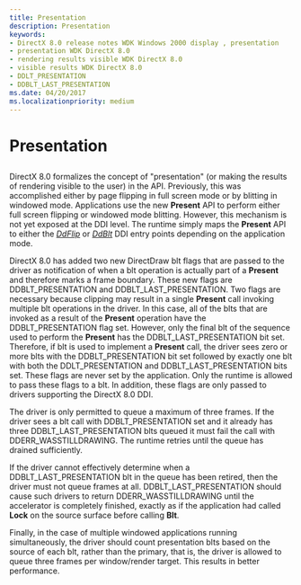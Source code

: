 ```yaml
---
title: Presentation
description: Presentation
keywords:
- DirectX 8.0 release notes WDK Windows 2000 display , presentation
- presentation WDK DirectX 8.0
- rendering results visible WDK DirectX 8.0
- visible results WDK DirectX 8.0
- DDLT_PRESENTATION
- DDBLT_LAST_PRESENTATION
ms.date: 04/20/2017
ms.localizationpriority: medium
---
```


# Presentation


## <span id="ddk_presentation_gg"></span><span id="DDK_PRESENTATION_GG"></span>


DirectX 8.0 formalizes the concept of "presentation" (or making the results of rendering visible to the user) in the API. Previously, this was accomplished either by page flipping in full screen mode or by blitting in windowed mode. Applications use the new **Present** API to perform either full screen flipping or windowed mode blitting. However, this mechanism is not yet exposed at the DDI level. The runtime simply maps the **Present** API to either the [*DdFlip*](/windows/win32/api/ddrawint/nc-ddrawint-pdd_surfcb_flip) or [*DdBlt*](/windows/win32/api/ddrawint/nc-ddrawint-pdd_surfcb_blt) DDI entry points depending on the application mode.

DirectX 8.0 has added two new DirectDraw blt flags that are passed to the driver as notification of when a blt operation is actually part of a **Present** and therefore marks a frame boundary. These new flags are DDBLT\_PRESENTATION and DDBLT\_LAST\_PRESENTATION. Two flags are necessary because clipping may result in a single **Present** call invoking multiple blt operations in the driver. In this case, all of the blts that are invoked as a result of the **Present** operation have the DDBLT\_PRESENTATION flag set. However, only the final blt of the sequence used to perform the **Present** has the DDBLT\_LAST\_PRESENTATION bit set. Therefore, if blt is used to implement a **Present** call, the driver sees zero or more blts with the DDBLT\_PRESENTATION bit set followed by exactly one blt with both the DDLT\_PRESENTATION and DDBLT\_LAST\_PRESENTATION bits set. These flags are never set by the application. Only the runtime is allowed to pass these flags to a blt. In addition, these flags are only passed to drivers supporting the DirectX 8.0 DDI.

The driver is only permitted to queue a maximum of three frames. If the driver sees a blt call with DDBLT\_PRESENTATION set and it already has three DDBLT\_LAST\_PRESENTATION blts queued it must fail the call with DDERR\_WASSTILLDRAWING. The runtime retries until the queue has drained sufficiently.

If the driver cannot effectively determine when a DDBLT\_LAST\_PRESENTATION blt in the queue has been retired, then the driver must not queue frames at all. DDBLT\_LAST\_PRESENTATION should cause such drivers to return DDERR\_WASSTILLDRAWING until the accelerator is completely finished, exactly as if the application had called **Lock** on the source surface before calling **Blt**.

Finally, in the case of multiple windowed applications running simultaneously, the driver should count presentation blts based on the source of each blt, rather than the primary, that is, the driver is allowed to queue three frames per window/render target. This results in better performance.

 

